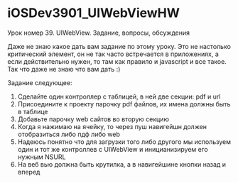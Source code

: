# iOSDev3901_UIWebViewHW

Урок номер 39. UIWebView. Задание, вопросы, обсуждения

Даже не знаю какое дать вам задание по этому уроку. Это не настолько критический элемент, он не так часто встречается в приложениях, а если действительно нужен, то там как правило и javascript и все такое. Так что даже не знаю что вам дать :) 

Задание следующее:

1. Сделайте один контроллер с таблицей, в ней две секции: pdf и url
2. Присоедините к проекту парочку pdf файлов, их имена должны быть в таблице
3. Добавьте парочку web сайтов во вторую секцию
4. Когда я нажимаю на ячейку, то через пуш навигейшн должен отобразиться либо пдф либо web
5. Надеюсь понятно что для загрузки того либо другого мы используем один и тот же контроллев с UIWebView и иницианизируем его нужным NSURL
6. На веб вью должна быть крутилка, а в навигейшине кнопки назад и вперед
